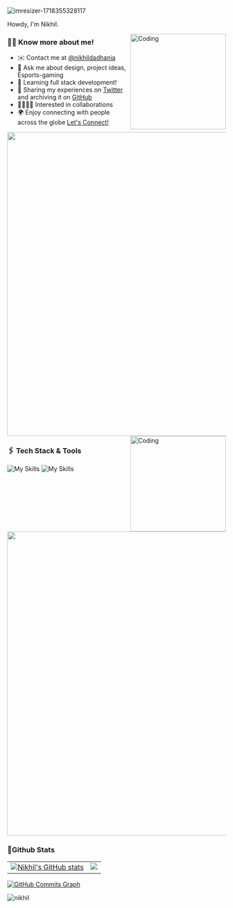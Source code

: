 
![imresizer-1718355328117](https://github.com/NikhilDadhania/nikhildadhania/assets/159712847/6a711ad8-fe1f-446c-88fb-d7642c79ff44)

Howdy, I'm Nikhil.

<img align="right" alt="Coding" width="220" src="https://user-images.githubusercontent.com/74038190/216644497-1951db19-8f3d-4e44-ac08-8e9d7e0d94a7.gif">

### 🧑🏻 Know more about me!
  - ✉️ Contact me at [@nikhildadhania](mailto:dadhanianik@gmail.com)
  - 💬 Ask me about design, project ideas, Esports-gaming
  - 🧠 Learning full stack development!
  - 🚀 Sharing my experiences on [Twitter](https://x.com/dadhanianik) and archiving it on [GitHub](https://github.com/NikhilDadhania)
  - 🫱🏻‍🫲🏻 Interested in collaborations
  - 🌍 Enjoy connecting with people across the globe [Let's Connect!](https://www.linkedin.com/in/nikhil-dadhania-b8752b273/)

<img src="https://user-images.githubusercontent.com/74038190/212284100-561aa473-3905-4a80-b561-0d28506553ee.gif" width="700">

<img align="right" alt="Coding" width="220" src="https://user-images.githubusercontent.com/74038190/219923809-b86dc415-a0c2-4a38-bc88-ad6cf06395a8.gif">

### 🖇️ Tech Stack & Tools
![My Skills](https://skillicons.dev/icons?i=cpp,java,html,css,bootstrap,php,mysql,js,react,tailwind,vite&theme=dark)
![My Skills](https://skillicons.dev/icons?i=firebase,git,github,postman,vscode,discord,laravel,mongodb,ps,blender&theme=dark)
<img src="https://user-images.githubusercontent.com/74038190/212284100-561aa473-3905-4a80-b561-0d28506553ee.gif" width="700">

### 📍Github Stats
<table>
  <tr>
    <td valign="top">
      <a href="http://www.github.com/NikhilDadhania"><img src="https://github-readme-stats.vercel.app/api?username=NikhilDadhania&rank_icon=github&hide=&count_private=true&title_color=0891b2&text_color=ffffff&icon_color=0891b2&bg_color=0D1116&hide_border=true&show_icons=true" alt="Nikhil's GitHub stats" /></a>
    </td>
    <td valign="top">  
      <a href="http://www.github.com/NikhilDadhania"><img src="https://github-readme-streak-stats.herokuapp.com/?user=NikhilDadhania&stroke=ffffff&background=0D1116&ring=0891b2&fire=0891b2&currStreakNum=ffffff&currStreakLabel=0891b2&sideNums=ffffff&sideLabels=ffffff&dates=ffffff&hide_border=true" /></a>
    </td>
  </tr>
</table>

<a href="http://www.github.com/NikhilDadhania"><img src="https://github-readme-activity-graph.vercel.app/graph?username=NikhilDadhania&theme=react-dark" alt="GitHub Commits Graph" /></a>

<p align="left"> <img src="https://komarev.com/ghpvc/?username=NikhilDadhania&label=Profile%20views&color=0e75b6&style=flat" alt="nikhil" /> </p>
